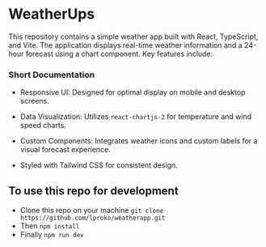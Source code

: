 # WeatherUps

This repository contains a simple weather app built with React, TypeScript, and Vite. The application displays real-time weather information and a 24-hour forecast using a chart component. Key features include:

### Short Documentation

- Responsive UI: Designed for optimal display on mobile and desktop screens.

- Data Visualization: Utilizes `react-chartjs-2` for temperature and wind speed charts.

- Custom Components: Integrates weather icons and custom labels for a visual forecast experience.

- Styled with Tailwind CSS for consistent design.

## To use this repo for development

- Clone this repo on your machine `git clone https://github.com/lproko/weatherapp.git`
- Then `npm install`
- Finally `npm run dev`
